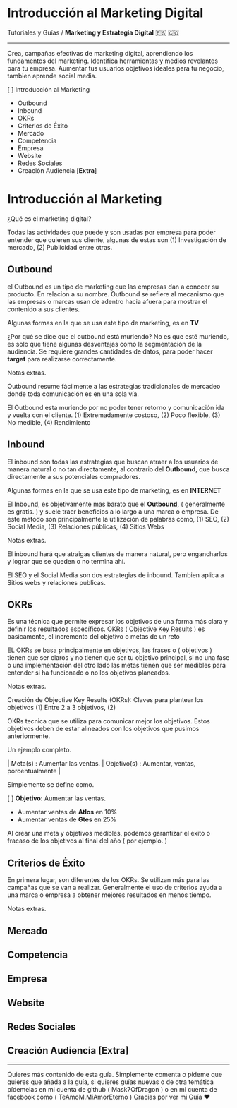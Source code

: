 # Introducción al Marketing Digital
Tutoriales y Guías / **Marketing y Estrategia Digital** 🇪🇸 🇨🇴 

----------

 
Crea, campañas efectivas de marketing digital, aprendiendo los fundamentos del marketing. Identifica herramientas y medios revelantes para tu empresa. Aumentar tus usuarios objetivos ideales para tu negocio, tambien aprende social media.


[ ] Introducción al Marketing
  - Outbound
  - Inbound
  - OKRs
  - Criterios de Éxito
  - Mercado
  - Competencia
  - Empresa
  - Website
  - Redes Sociales
  - Creación Audiencia [**Extra**]


# Introducción al Marketing

¿Qué es el marketing digital?

Todas las actividades que puede y son usadas por empresa para poder entender que quieren sus cliente, algunas de estas son  (1) Investigación de mercado, (2) Publicidad entre otras.


## Outbound

el Outbound es un tipo de marketing que las empresas dan a conocer su producto. En relacion a su nombre. Outbound se refiere al mecanismo que las empresas o marcas usan de adentro hacia afuera para mostrar el contenido a sus clientes.

Algunas formas en la que se usa este tipo de marketing, es en **TV**

¿Por qué se dice que el outbound está muriendo?
No es que esté muriendo, es solo que tiene algunas desventajas como la segmentación de la audiencia. Se requiere grandes cantidades de datos, para poder hacer **target** para realizarse correctamente.

Notas extras. 

Outbound resume fácilmente a las estrategias tradicionales de mercadeo donde toda comunicación es en una sola vía.

El Outbound esta muriendo por no poder tener retorno y comunicación ida y vuelta con el cliente. (1) Extremadamente costoso, (2) Poco flexible, (3) No medible, (4) Rendimiento


## Inbound

El inbound son todas las estrategias que buscan atraer a los usuarios de manera natural o no tan directamente, al contrario del **Outbound**, que busca directamente a sus potenciales compradores.

Algunas formas en la que se usa este tipo de marketing, es en **INTERNET** 

El Inbound, es objetivamente mas barato que el **Outbound**, ( generalmente es gratis. ) y suele traer beneficios a lo largo a una marca o empresa. De este metodo son principalmente la utilización de palabras como, (1) SEO, (2) Social Media, (3) Relaciones públicas, (4) Sitios Webs

 Notas extras. 
 
 El inbound hará que atraigas clientes de manera natural, pero engancharlos y lograr que se queden o no termina ahí.

El SEO y el Social Media son dos estrategias de inbound. Tambien aplica a Sitios webs y relaciones publicas.


## OKRs

Es una técnica que permite expresar los objetivos de una forma más clara y definir los resultados específicos. OKRs ( Objective Key Results ) es basicamente, el incremento del objetivo o metas de un reto

EL OKRs se basa principalmente en objetivos, las frases o ( objetivos ) tienen que ser claros y no tienen que ser tu objetivo principal, si no una fase o una implementación del otro lado las metas tienen que ser medibles para entender si ha funcionado o no los objetivos planeados.

Notas extras.

Creación de Objective Key Results (OKRs):
Claves para plantear los objetivos (1) Entre 2 a 3 objetivos, (2) 

OKRs tecnica que se utiliza para comunicar mejor los objetivos. Estos objetivos deben de estar alineados con los objetivos que pusimos anteriormente.

Un ejemplo completo. 

| Meta(s) : Aumentar las ventas. | Objetivo(s) : Aumentar, ventas, porcentualmente |

Simplemente se define como.


[ ] **Objetivo:** Aumentar las ventas.
  - Aumentar ventas de **Atlos** en 10%
  - Aumentar ventas de **Gtes** en 25%

Al crear una meta y objetivos medibles, podemos garantizar el exito o fracaso de los objetivos al final del año ( por ejemplo. )

## Criterios de Éxito

En primera lugar, son diferentes de los OKRs. Se utilizan más para las campañas que se van a realizar. Generalmente el uso de criterios ayuda a una marca o empresa a obtener mejores resultados en menos tiempo.

Notas extras.



## Mercado



## Competencia



## Empresa



## Website



## Redes Sociales



## **Creación Audiencia [Extra]**




----------

Quieres más contenido de esta guía. Simplemente comenta o pídeme que quieres que añada a la guía, si quieres guías nuevas o de otra temática pídemelas en mi cuenta de github ( Mask7OfDragon ) o en mi cuenta de facebook como ( TeAmoM.MiAmorEterno ) Gracias por ver mi Guía ❤️ 

